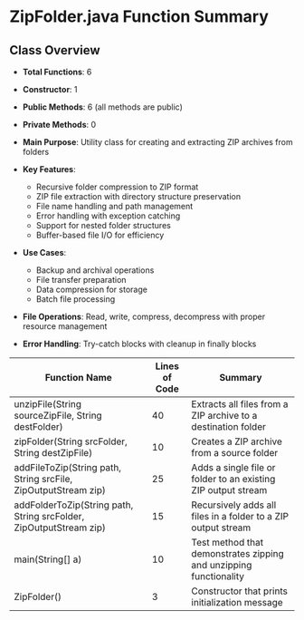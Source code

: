 # ZipFolder.java Function Summary

## Class Overview

- __Total Functions__: 6

- __Constructor__: 1

- __Public Methods__: 6 (all methods are public)

- __Private Methods__: 0

- __Main Purpose__: Utility class for creating and extracting ZIP archives from folders

- __Key Features__:

  - Recursive folder compression to ZIP format
  - ZIP file extraction with directory structure preservation
  - File name handling and path management
  - Error handling with exception catching
  - Support for nested folder structures
  - Buffer-based file I/O for efficiency

- __Use Cases__:

  - Backup and archival operations
  - File transfer preparation
  - Data compression for storage
  - Batch file processing

- __File Operations__: Read, write, compress, decompress with proper resource management

- __Error Handling__: Try-catch blocks with cleanup in finally blocks

| Function Name | Lines of Code | Summary |
|---------------|---------------|---------|
| unzipFile(String sourceZipFile, String destFolder) | 40 | Extracts all files from a ZIP archive to a destination folder |
| zipFolder(String srcFolder, String destZipFile) | 10 | Creates a ZIP archive from a source folder |
| addFileToZip(String path, String srcFile, ZipOutputStream zip) | 25 | Adds a single file or folder to an existing ZIP output stream |
| addFolderToZip(String path, String srcFolder, ZipOutputStream zip) | 15 | Recursively adds all files in a folder to a ZIP output stream |
| main(String[] a) | 10 | Test method that demonstrates zipping and unzipping functionality |
| ZipFolder() | 3 | Constructor that prints initialization message |
